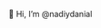 👋 Hi, I’m @nadiydanial


<!---
nadiydanial/nadiydanial is a ✨ special ✨ repository because its `README.md` (this file) appears on your GitHub profile.
You can click the Preview link to take a look at your changes.
--->
